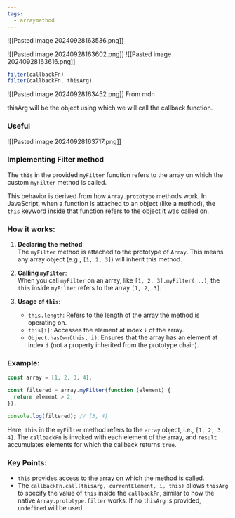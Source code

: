 ```yaml
---
tags:
  - arraymethod
---
```

![[Pasted image 20240928163536.png]]

![[Pasted image 20240928163602.png]]
![[Pasted image 20240928163616.png]]

```js
filter(callbackFn)
filter(callbackFn, thisArg)

```

![[Pasted image 20240928163452.png]]
From mdn

thisArg will be the object using which we will call the callback function.


### Useful
![[Pasted image 20240928163717.png]]

### Implementing Filter method

The `this` in the provided `myFilter` function refers to the array on which the custom `myFilter` method is called.

This behavior is derived from how `Array.prototype` methods work. In JavaScript, when a function is attached to an object (like a method), the `this` keyword inside that function refers to the object it was called on.

### How it works:

1. **Declaring the method**:  
    The `myFilter` method is attached to the prototype of `Array`. This means any array object (e.g., `[1, 2, 3]`) will inherit this method.
    
2. **Calling `myFilter`**:  
    When you call `myFilter` on an array, like `[1, 2, 3].myFilter(...)`, the `this` inside `myFilter` refers to the array `[1, 2, 3]`.
    
3. **Usage of `this`**:
    
    - `this.length`: Refers to the length of the array the method is operating on.
    - `this[i]`: Accesses the element at index `i` of the array.
    - `Object.hasOwn(this, i)`: Ensures that the array has an element at index `i` (not a property inherited from the prototype chain).

### Example:

```javascript
const array = [1, 2, 3, 4];

const filtered = array.myFilter(function (element) {
  return element > 2;
});

console.log(filtered); // [3, 4]
```

Here, `this` in the `myFilter` method refers to the `array` object, i.e., `[1, 2, 3, 4]`. The `callbackFn` is invoked with each element of the array, and `result` accumulates elements for which the callback returns `true`.

### Key Points:

- `this` provides access to the array on which the method is called.
- The `callbackFn.call(thisArg, currentElement, i, this)` allows `thisArg` to specify the value of `this` inside the `callbackFn`, similar to how the native `Array.prototype.filter` works. If no `thisArg` is provided, `undefined` will be used.